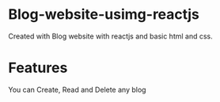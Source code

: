 # Blog-website-usimg-reactjs
Created with Blog website with reactjs and basic html and css. 

# Features
You can Create, Read and Delete any blog
